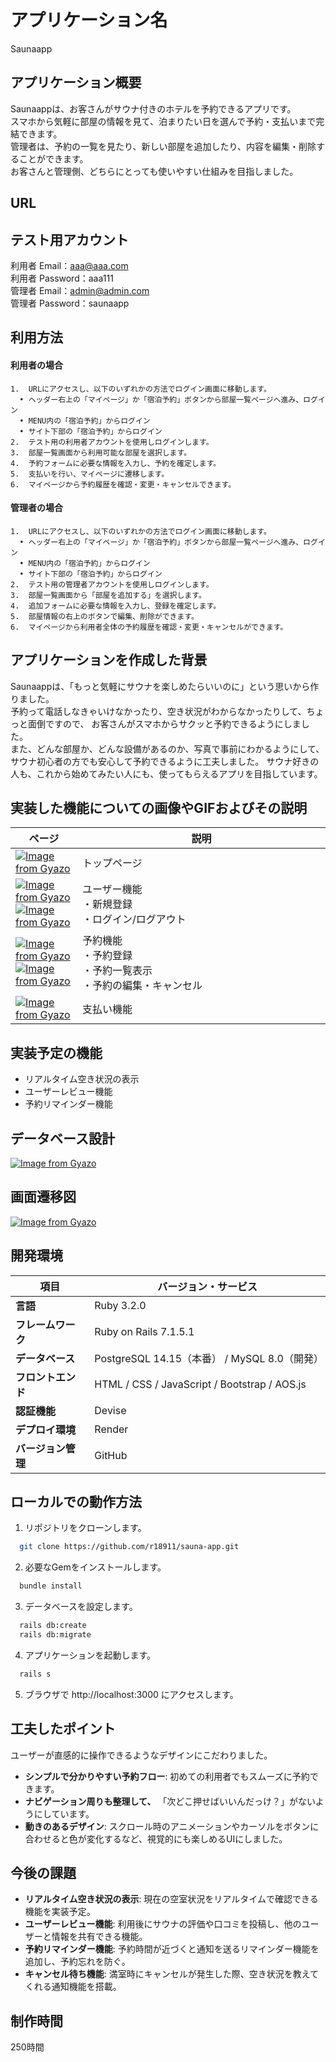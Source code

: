 # アプリケーション名
Saunaapp

## アプリケーション概要
Saunaappは、お客さんがサウナ付きのホテルを予約できるアプリです。
<br>スマホから気軽に部屋の情報を見て、泊まりたい日を選んで予約・支払いまで完結できます。
<br>管理者は、予約の一覧を見たり、新しい部屋を追加したり、内容を編集・削除することができます。
<br>お客さんと管理側、どちらにとっても使いやすい仕組みを目指しました。

## URL


## テスト用アカウント
利用者 Email：aaa@aaa.com
<br>利用者 Password：aaa111
<br>管理者 Email：admin@admin.com
<br>管理者 Password：saunaapp

## 利用方法
#### 利用者の場合<br>
	1.	URLにアクセスし、以下のいずれかの方法でログイン画面に移動します。
	  •	ヘッダー右上の「マイページ」か「宿泊予約」ボタンから部屋一覧ページへ進み、ログイン
	  •	MENU内の「宿泊予約」からログイン
	  •	サイト下部の「宿泊予約」からログイン
	2.	テスト用の利用者アカウントを使用しログインします。
	3.	部屋一覧画面から利用可能な部屋を選択します。
	4.	予約フォームに必要な情報を入力し、予約を確定します。
	5.	支払いを行い、マイページに遷移します。
	6.	マイページから予約履歴を確認・変更・キャンセルできます。

#### 管理者の場合<br>
	1.	URLにアクセスし、以下のいずれかの方法でログイン画面に移動します。
	  •	ヘッダー右上の「マイページ」か「宿泊予約」ボタンから部屋一覧ページへ進み、ログイン
	  •	MENU内の「宿泊予約」からログイン
	  •	サイト下部の「宿泊予約」からログイン
	2.	テスト用の管理者アカウントを使用しログインします。
	3.	部屋一覧画面から「部屋を追加する」を選択します。
	4.	追加フォームに必要な情報を入力し、登録を確定します。
	5.	部屋情報の右上のボタンで編集、削除ができます。
	6.	マイページから利用者全体の予約履歴を確認・変更・キャンセルができます。

## アプリケーションを作成した背景
Saunaappは、「もっと気軽にサウナを楽しめたらいいのに」という思いから作りました。
<br>予約って電話しなきゃいけなかったり、空き状況がわからなかったりして、ちょっと面倒ですので、
お客さんがスマホからサクッと予約できるようにしました。
<br>また、どんな部屋か、どんな設備があるのか、写真で事前にわかるようにして、
サウナ初心者の方でも安心して予約できるように工夫しました。
サウナ好きの人も、これから始めてみたい人にも、使ってもらえるアプリを目指しています。

## 実装した機能についての画像やGIFおよびその説明
|ページ|説明|
|---|------------------|
|[![Image from Gyazo](https://i.gyazo.com/67d4223f5383007d643fc617a9ab43db.gif)](https://gyazo.com/67d4223f5383007d643fc617a9ab43db)|トップページ　　　　　　　　　　　　　　　　　　　　　　|
|[![Image from Gyazo](https://i.gyazo.com/761760ca14f347abedd4877ffeea1c9a.gif)](https://gyazo.com/761760ca14f347abedd4877ffeea1c9a)[![Image from Gyazo](https://i.gyazo.com/3cb7814063e51dda644d8f4d0518479a.gif)](https://gyazo.com/3cb7814063e51dda644d8f4d0518479a)|ユーザー機能<br>・新規登録<br>・ログイン/ログアウト|
|[![Image from Gyazo](https://i.gyazo.com/2ff85349656ff8592dd73f045a0e1950.gif)](https://gyazo.com/2ff85349656ff8592dd73f045a0e1950)[![Image from Gyazo](https://i.gyazo.com/5be501aed9ab859666d6afb216772344.gif)](https://gyazo.com/5be501aed9ab859666d6afb216772344)|予約機能<br>・予約登録<br>・予約一覧表示<br>・予約の編集・キャンセル|
|[![Image from Gyazo](https://i.gyazo.com/d260100244d228aae79b4586894e14d4.gif)](https://gyazo.com/d260100244d228aae79b4586894e14d4)|支払い機能|

## 実装予定の機能
- リアルタイム空き状況の表示
- ユーザーレビュー機能
- 予約リマインダー機能

## データベース設計
[![Image from Gyazo](https://i.gyazo.com/31e282ea3873331f3cfb120bb8009910.png)](https://gyazo.com/31e282ea3873331f3cfb120bb8009910)


## 画面遷移図
[![Image from Gyazo](https://i.gyazo.com/01b243a14aae5172e991ca4c19e7f632.png)](https://gyazo.com/01b243a14aae5172e991ca4c19e7f632)


## 開発環境
| 項目               | バージョン・サービス |
|------------------|-----------------|
| **言語**        | Ruby 3.2.0 |
| **フレームワーク** | Ruby on Rails 7.1.5.1 |
| **データベース**  | PostgreSQL 14.15（本番） / MySQL 8.0（開発） |
| **フロントエンド** | HTML / CSS / JavaScript / Bootstrap / AOS.js |
| **認証機能**    | Devise |
| **デプロイ環境** | Render |
| **バージョン管理** | GitHub |

## ローカルでの動作方法

1. リポジトリをクローンします。
```bash
  git clone https://github.com/r18911/sauna-app.git
```

2. 必要なGemをインストールします。
```bash
  bundle install
```

3. データベースを設定します。
```bash
  rails db:create
  rails db:migrate
```

4. アプリケーションを起動します。
```bash
  rails s
```

5. ブラウザで http://localhost:3000 にアクセスします。


## 工夫したポイント
ユーザーが直感的に操作できるようなデザインにこだわりました。
- **シンプルで分かりやすい予約フロー**: 初めての利用者でもスムーズに予約できます。
- **ナビゲーション周りも整理して、** 「次どこ押せばいいんだっけ？」がないようにしています。
- **動きのあるデザイン**: スクロール時のアニメーションやカーソルをボタンに合わせると色が変化するなど、視覚的にも楽しめるUIにしました。

## 今後の課題
- **リアルタイム空き状況の表示**: 現在の空室状況をリアルタイムで確認できる機能を実装予定。
- **ユーザーレビュー機能**: 利用後にサウナの評価や口コミを投稿し、他のユーザーと情報を共有できる機能。
- **予約リマインダー機能**: 予約時間が近づくと通知を送るリマインダー機能を追加し、予約忘れを防ぐ。
- **キャンセル待ち機能**: 満室時にキャンセルが発生した際、空き状況を教えてくれる通知機能を搭載。

## 制作時間
250時間

